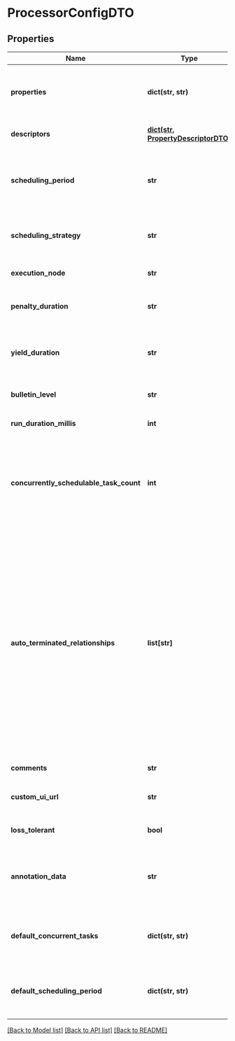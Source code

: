 # ProcessorConfigDTO

## Properties
Name | Type | Description | Notes
------------ | ------------- | ------------- | -------------
**properties** | **dict(str, str)** | The properties for the processor. Properties whose value is not set will only contain the property name. | [optional] 
**descriptors** | [**dict(str, PropertyDescriptorDTO)**](PropertyDescriptorDTO.md) | Descriptors for the processor&#39;s properties. | [optional] 
**scheduling_period** | **str** | The frequency with which to schedule the processor. The format of the value will depend on th value of schedulingStrategy. | [optional] 
**scheduling_strategy** | **str** | Indcates whether the prcessor should be scheduled to run in event or timer driven mode. | [optional] 
**execution_node** | **str** | Indicates the node where the process will execute. | [optional] 
**penalty_duration** | **str** | The amout of time that is used when the process penalizes a flowfile. | [optional] 
**yield_duration** | **str** | The amount of time that must elapse before this processor is scheduled again after yielding. | [optional] 
**bulletin_level** | **str** | The level at which the processor will report bulletins. | [optional] 
**run_duration_millis** | **int** | The run duration for the processor in milliseconds. | [optional] 
**concurrently_schedulable_task_count** | **int** | The number of tasks that should be concurrently schedule for the processor. If the processor doesn&#39;t allow parallol processing then any positive input will be ignored. | [optional] 
**auto_terminated_relationships** | **list[str]** | The names of all relationships that cause a flow file to be terminated if the relationship is not connected elsewhere. This property differs from the &#39;isAutoTerminate&#39; property of the RelationshipDTO in that the RelationshipDTO is meant to depict the current configuration, whereas this property can be set in a DTO when updating a Processor in order to change which Relationships should be auto-terminated. | [optional] 
**comments** | **str** | The comments for the processor. | [optional] 
**custom_ui_url** | **str** | The URL for the processor&#39;s custom configuration UI if applicable. | [optional] 
**loss_tolerant** | **bool** | Whether the processor is loss tolerant. | [optional] [default to False]
**annotation_data** | **str** | The annotation data for the processor used to relay configuration between a custom UI and the procesosr. | [optional] 
**default_concurrent_tasks** | **dict(str, str)** | Maps default values for concurrent tasks for each applicable scheduling strategy. | [optional] 
**default_scheduling_period** | **dict(str, str)** | Maps default values for scheduling period for each applicable scheduling strategy. | [optional] 

[[Back to Model list]](../README.md#documentation-for-models) [[Back to API list]](../README.md#documentation-for-api-endpoints) [[Back to README]](../README.md)


